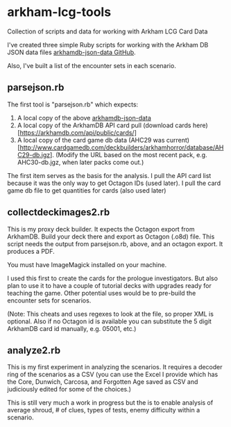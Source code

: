 # arkham-lcg-tools
Collection of scripts and data for working with Arkham LCG Card Data

I've created three simple Ruby scripts for working with the Arkham DB JSON data files [arkhamdb-json-data GitHub](https://github.com/Kamalisk/arkhamdb-json-data).

Also, I've built a list of the encounter sets in each scenario.

## parsejson.rb

The first tool is "parsejson.rb" which expects:
1. A local copy of the above [arkhamdb-json-data](https://github.com/Kamalisk/arkhamdb-json-data)
2. A local copy of the ArkhamDB API card pull (download cards here)[https://arkhamdb.com/api/public/cards/]
3. A local copy of the card game db data (AHC29 was current)[http://www.cardgamedb.com/deckbuilders/arkhamhorror/database/AHC29-db.jgz]. (Modify the URL based on the most recent pack, e.g. AHC30-db.jgz, when later packs come out.) 

The first item serves as the basis for the analysis. I pull the API card list because it was the only way to get Octagon IDs (used later). I pull the card game db file to get quantities for cards (also used later)

## collectdeckimages2.rb

This is my proxy deck builder. It expects the Octagon export from ArkhamDB. Build your deck there and export as Octagon (.o8d) file. This script needs the output from parsejson.rb, above, and an octagon export. It produces a PDF.

You must have ImageMagick installed on your machine.

I used this first to create the cards for the prologue investigators. But also plan to use it to have a couple of tutorial decks with upgrades ready for teaching the game. Other potential uses would be to pre-build the encounter sets for scenarios.

(Note: This cheats and uses regexes to look at the file, so proper XML is optional. Also if no Octagon id is available you can substitute the 5 digit ArkhamDB card id manually, e.g. 05001, etc.) 

## analyze2.rb

This is my first experiment in analyzing the scenarios. It requires a decoder ring of the scenarios as a CSV (you can use the Excel I provide which has the Core, Dunwich, Carcosa, and Forgotten Age saved as CSV and judiciously edited for some of the choices.)

This is still very much a work in progress but the is to enable analysis of average shroud, # of clues, types of tests, enemy difficulty within a scenario.
